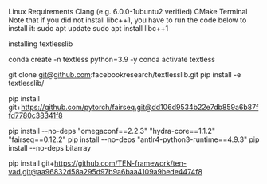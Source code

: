 Linux Requirements
Clang (e.g. 6.0.0-1ubuntu2 verified)
CMake
Terminal
Note that if you did not install libc++1, you have to run the code below to install it:
sudo apt update
sudo apt install libc++1

installing textlesslib

conda create -n textless python=3.9 -y
conda activate textless

git clone git@github.com:facebookresearch/textlesslib.git
pip install -e textlesslib/

pip install git+https://github.com/pytorch/fairseq.git@dd106d9534b22e7db859a6b87ffd7780c38341f8

pip install --no-deps "omegaconf==2.2.3" "hydra-core==1.1.2" "fairseq==0.12.2"
pip install --no-deps "antlr4-python3-runtime==4.9.3"
pip install --no-deps bitarray

pip install git+https://github.com/TEN-framework/ten-vad.git@aa96832d58a295d97b9a6baa4109a9bede4474f8  
